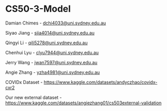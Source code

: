 # CS50-3-Model

Damian Chimes - dchi4033@uni.sydney.edu.au

Siyao Jiang - sjia4014@uni.sydney.edu.au

Qingyi Li - qili5278@uni.sydney.edu.au

Chenhui Lyu - clyu7944@uni.sydney.edu.au

Jerry Wang - jwan7597@uni.sydney.edu.au

Angie Zhang - yzha4981@uni.sydney.edu.au

COVIDx Dataset - https://www.kaggle.com/datasets/andyczhao/covidx-cxr2

Our new external dataset - https://www.kaggle.com/datasets/angiezhang01/cs503external-validation
